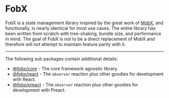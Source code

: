 # FobX

FobX is a state management library inspired by the great work of
[MobX](https://github.com/mobxjs/mobx), and functionally, is nearly identical
for most use cases. The entire library has been written from scratch with
tree-shaking, bundle size, and performance in mind. The goal of FobX is not to
be a direct replacement of MobX and therefore will not attempt to maintain
feature parity with it.

---

The following sub packages contain additional details:

- [@fobx/core](./core/README.md) - The core framework agnostic library.
- [@fobx/react](./react/README.md) - The `observer` reaction plus other goodies
  for development with React.
- [@fobx/preact](./preact/README.md) - The `observer` reaction plus other
  goodies for development with Preact.

